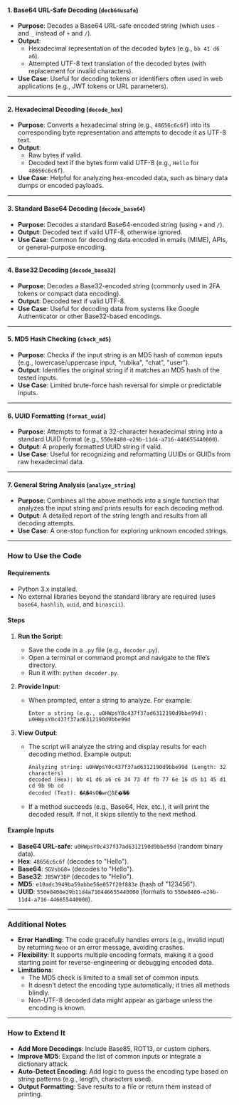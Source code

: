 

#### 1. **Base64 URL-Safe Decoding (`decb64usafe`)**
- **Purpose**: Decodes a Base64 URL-safe encoded string (which uses `-` and `_` instead of `+` and `/`).
- **Output**: 
  - Hexadecimal representation of the decoded bytes (e.g., `bb 41 d6 a6`).
  - Attempted UTF-8 text translation of the decoded bytes (with replacement for invalid characters).
- **Use Case**: Useful for decoding tokens or identifiers often used in web applications (e.g., JWT tokens or URL parameters).

---

#### 2. **Hexadecimal Decoding (`decode_hex`)**
- **Purpose**: Converts a hexadecimal string (e.g., `48656c6c6f`) into its corresponding byte representation and attempts to decode it as UTF-8 text.
- **Output**: 
  - Raw bytes if valid.
  - Decoded text if the bytes form valid UTF-8 (e.g., `Hello` for `48656c6c6f`).
- **Use Case**: Helpful for analyzing hex-encoded data, such as binary data dumps or encoded payloads.

---

#### 3. **Standard Base64 Decoding (`decode_base64`)**
- **Purpose**: Decodes a standard Base64-encoded string (using `+` and `/`).
- **Output**: Decoded text if valid UTF-8, otherwise ignored.
- **Use Case**: Common for decoding data encoded in emails (MIME), APIs, or general-purpose encoding.

---

#### 4. **Base32 Decoding (`decode_base32`)**
- **Purpose**: Decodes a Base32-encoded string (commonly used in 2FA tokens or compact data encoding).
- **Output**: Decoded text if valid UTF-8.
- **Use Case**: Useful for decoding data from systems like Google Authenticator or other Base32-based encodings.

---

#### 5. **MD5 Hash Checking (`check_md5`)**
- **Purpose**: Checks if the input string is an MD5 hash of common inputs (e.g., lowercase/uppercase input, "rubika", "chat", "user").
- **Output**: Identifies the original string if it matches an MD5 hash of the tested inputs.
- **Use Case**: Limited brute-force hash reversal for simple or predictable inputs.

---

#### 6. **UUID Formatting (`format_uuid`)**
- **Purpose**: Attempts to format a 32-character hexadecimal string into a standard UUID format (e.g., `550e8400-e29b-11d4-a716-446655440000`).
- **Output**: A properly formatted UUID string if valid.
- **Use Case**: Useful for recognizing and reformatting UUIDs or GUIDs from raw hexadecimal data.

---

#### 7. **General String Analysis (`analyze_string`)**
- **Purpose**: Combines all the above methods into a single function that analyzes the input string and prints results for each decoding method.
- **Output**: A detailed report of the string length and results from all decoding attempts.
- **Use Case**: A one-stop function for exploring unknown encoded strings.

---

### How to Use the Code

#### **Requirements**
- Python 3.x installed.
- No external libraries beyond the standard library are required (uses `base64`, `hashlib`, `uuid`, and `binascii`).

#### **Steps**
1. **Run the Script**:
   - Save the code in a `.py` file (e.g., `decoder.py`).
   - Open a terminal or command prompt and navigate to the file’s directory.
   - Run it with: `python decoder.py`.

2. **Provide Input**:
   - When prompted, enter a string to analyze. For example:
     ```
     Enter a string (e.g., u0HWpsY0c437f37ad6312190d9bbe99d): u0HWpsY0c437f37ad6312190d9bbe99d
     ```

3. **View Output**:
   - The script will analyze the string and display results for each decoding method. Example output:
     ```
     Analyzing string: u0HWpsY0c437f37ad6312190d9bbe99d (Length: 32 characters)
     decoded (Hex): bb 41 d6 a6 c6 34 73 4f fb 77 6e 16 d5 b1 45 d1 cd 9b 9b cd
     decoded (Text): �A֦�4sO�wnձE�͛��
     ```
   - If a method succeeds (e.g., Base64, Hex, etc.), it will print the decoded result. If not, it skips silently to the next method.

#### **Example Inputs**
- **Base64 URL-safe**: `u0HWpsY0c437f37ad6312190d9bbe99d` (random binary data).
- **Hex**: `48656c6c6f` (decodes to "Hello").
- **Base64**: `SGVsbG8=` (decodes to "Hello").
- **Base32**: `JBSWY3DP` (decodes to "Hello").
- **MD5**: `e10adc3949ba59abbe56e057f20f883e` (hash of "123456").
- **UUID**: `550e8400e29b11d4a716446655440000` (formats to `550e8400-e29b-11d4-a716-446655440000`).

---

### Additional Notes
- **Error Handling**: The code gracefully handles errors (e.g., invalid input) by returning `None` or an error message, avoiding crashes.
- **Flexibility**: It supports multiple encoding formats, making it a good starting point for reverse-engineering or debugging encoded data.
- **Limitations**:
  - The MD5 check is limited to a small set of common inputs.
  - It doesn’t detect the encoding type automatically; it tries all methods blindly.
  - Non-UTF-8 decoded data might appear as garbage unless the encoding is known.

---

### How to Extend It
- **Add More Decodings**: Include Base85, ROT13, or custom ciphers.
- **Improve MD5**: Expand the list of common inputs or integrate a dictionary attack.
- **Auto-Detect Encoding**: Add logic to guess the encoding type based on string patterns (e.g., length, characters used).
- **Output Formatting**: Save results to a file or return them instead of printing.

